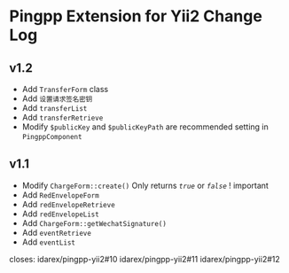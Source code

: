 Pingpp Extension for Yii2 Change Log
=================

v1.2
--------------------

- Add `TransferForm` class
- Add `设置请求签名密钥`
- Add `transferList`
- Add `transferRetrieve`
- Modify `$publicKey` and `$publicKeyPath` are recommended setting in `PingppComponent`

v1.1
--------------------

- Modify `ChargeForm::create()` Only returns *`true`* or *`false`* ! important
- Add `RedEnvelopeForm`
- Add `redEnvelopeRetrieve`
- Add `redEnvelopeList`
- Add `ChargeForm::getWechatSignature()`
- Add `eventRetrieve`
- Add `eventList`

closes: idarex/pingpp-yii2#10 idarex/pingpp-yii2#11 idarex/pingpp-yii2#12
